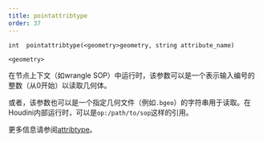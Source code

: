 ```yaml
---
title: pointattribtype
order: 37
---
```

`int  pointattribtype(<geometry>geometry, string attribute_name)`

`<geometry>`

在节点上下文（如wrangle SOP）中运行时，该参数可以是一个表示输入编号的整数（从0开始）以读取几何体。

或者，该参数也可以是一个指定几何文件（例如`.bgeo`）的字符串用于读取。在Houdini内部运行时，可以是`op:/path/to/sop`这样的引用。

更多信息请参阅[attribtype](./attribtype "返回几何属性的类型")。
